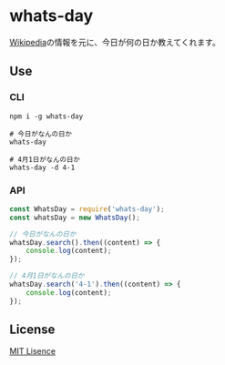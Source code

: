 # whats-day

[Wikipedia](https://ja.wikipedia.org/)の情報を元に、今日が何の日か教えてくれます。

## Use

### CLI

```shell
npm i -g whats-day

# 今日がなんの日か
whats-day

# 4月1日がなんの日か
whats-day -d 4-1
```

### API

```js
const WhatsDay = require('whats-day');
const whatsDay = new WhatsDay();

// 今日がなんの日か
whatsDay.search().then((content) => {
    console.log(content);
});

// 4月1日がなんの日か
whatsDay.search('4-1').then((content) => {
    console.log(content);
});
```

## License

[MIT Lisence](https://github.com/kmrk/whats-day/blob/master/LICENSE)
